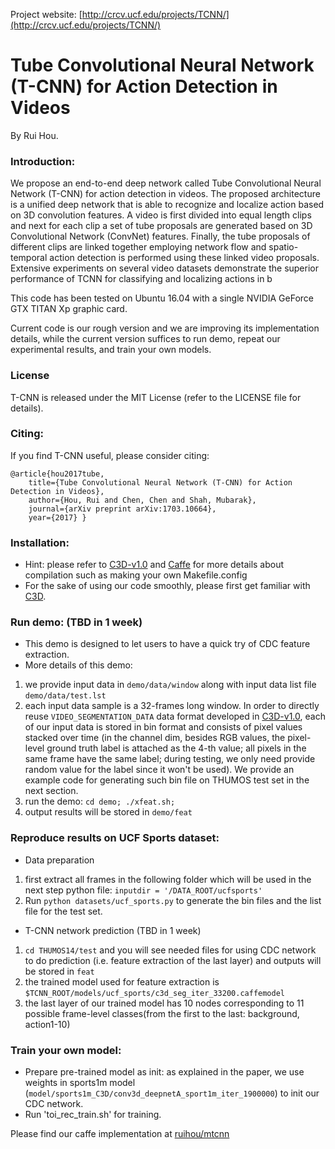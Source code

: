 Project website: [http://crcv.ucf.edu/projects/TCNN/](http://crcv.ucf.edu/projects/TCNN/)

# Tube Convolutional Neural Network (T-CNN) for Action Detection in Videos

By Rui Hou.

### Introduction:

We propose an end-to-end deep network called Tube Convolutional Neural Network (T-CNN) for action detection in videos. The proposed architecture is a unified deep network that is able to recognize and localize action based on 3D convolution features. A video is first divided into equal length clips and next for each clip a set of tube proposals are generated based on 3D Convolutional Network (ConvNet) features. Finally, the tube proposals of different clips are linked together employing network flow and spatio-temporal action detection is performed using these linked video proposals. Extensive experiments on several video datasets demonstrate the superior performance of TCNN for classifying and localizing actions in b

This code has been tested on Ubuntu 16.04 with a single NVIDIA GeForce GTX TITAN Xp graphic card.

[comment]: # ()
Current code is our rough version and we are improving its implementation details, while the current version suffices to run demo, repeat our experimental results, and train your own models.

### License

T-CNN is released under the MIT License (refer to the LICENSE file for details).

### Citing:

If you find T-CNN useful, please consider citing:

    @article{hou2017tube,
        title={Tube Convolutional Neural Network (T-CNN) for Action Detection in Videos},
        author={Hou, Rui and Chen, Chen and Shah, Mubarak},
        journal={arXiv preprint arXiv:1703.10664},
        year={2017} }
    
### Installation:
- Hint: please refer to [C3D-v1.0](https://github.com/facebook/C3D/tree/master/C3D-v1.0) and [Caffe](https://github.com/BVLC/caffe) for more details about compilation such as making your own Makefile.config
- For the sake of using our code smoothly, please first get familiar with [C3D](https://github.com/facebook/C3D).

### Run demo: (TBD in 1 week)
- This demo is designed to let users to have a quick try of CDC feature extraction.
- More details of this demo:
1. we provide input data in `demo/data/window` along with input data list file `demo/data/test.lst`
2. each input data sample is a 32-frames long window. In order to directly reuse `VIDEO_SEGMENTATION_DATA` data format developed in [C3D-v1.0](https://github.com/facebook/C3D/tree/master/C3D-v1.0), each of our input data is stored in bin format and consists of pixel values stacked over time (in the channel dim, besides RGB values, the pixel-level ground truth label is attached as the 4-th value; all pixels in the same frame have the same label; during testing, we only need provide random value for the label since it won't be used). We provide an example code for generating such bin file on THUMOS test set in the next section.
3. run the demo: `cd demo; ./xfeat.sh;`
4. output results will be stored in `demo/feat`

### Reproduce results on UCF Sports dataset:
- Data preparation
1. first extract all frames in the following folder which will be used in the next step python file: `inputdir = '/DATA_ROOT/ucfsports'`
2. Run `python datasets/ucf_sports.py` to generate the bin files and the list file for the test set.

- T-CNN network prediction (TBD in 1 week)
1. `cd THUMOS14/test` and you will see needed files for using CDC network to do prediction (i.e. feature extraction of the last layer) and outputs will be stored in `feat`
2. the trained model used for feature extraction is `$TCNN_ROOT/models/ucf_sports/c3d_seg_iter_33200.caffemodel`
3. the last layer of our trained model has 10 nodes corresponding to 11 possible frame-level classes(from the first to the last: background, action1-10)


### Train your own model:
- Prepare pre-trained model as init: as explained in the paper, we use weights in sports1m model (`model/sports1m_C3D/conv3d_deepnetA_sport1m_iter_1900000`) to init our CDC network.
- Run 'toi_rec_train.sh' for training.

Please find our caffe implementation at [ruihou/mtcnn](https://github.com/ruihou/mtcnn)

